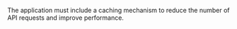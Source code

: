 The application must include a caching mechanism to reduce the number of API requests and improve performance.
